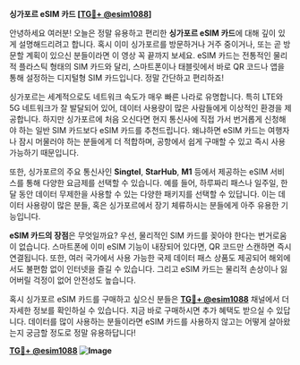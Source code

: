 **싱가포르 eSIM 카드 [[TG💪+ @esim1088](https://t.me/s/esim1088)]**

안녕하세요 여러분! 오늘은 정말 유용하고 편리한 **싱가포르 eSIM 카드**에 대해 깊이 있게 설명해드리려고 합니다. 혹시 이미 싱가포르를 방문하거나 거주 중이거나, 또는 곧 방문할 계획이 있으신 분들이라면 이 영상 꼭 끝까지 보세요. eSIM 카드는 전통적인 물리적 플라스틱 형태의 SIM 카드와 달리, 스마트폰이나 태블릿에서 바로 QR 코드나 앱을 통해 설정하는 디지털형 SIM 카드입니다. 정말 간단하고 편리하죠!

싱가포르는 세계적으로도 네트워크 속도가 매우 빠른 나라로 유명합니다. 특히 LTE와 5G 네트워크가 잘 발달되어 있어, 데이터 사용량이 많은 사람들에게 이상적인 환경을 제공합니다. 하지만 싱가포르에 처음 오신다면 현지 통신사에 직접 가서 번거롭게 신청해야 하는 일반 SIM 카드보다 eSIM 카드를 추천드립니다. 왜냐하면 eSIM 카드는 여행자나 잠시 머물러야 하는 분들에게 더 적합하며, 공항에서 쉽게 구매할 수 있고 즉시 사용 가능하기 때문입니다.

또한, 싱가포르의 주요 통신사인 **Singtel**, **StarHub**, **M1** 등에서 제공하는 eSIM 서비스를 통해 다양한 요금제를 선택할 수 있습니다. 예를 들어, 하루짜리 패스나 일주일, 한 달 동안 데이터 무제한을 사용할 수 있는 다양한 패키지를 선택할 수 있답니다. 이는 데이터 사용량이 많은 분들, 혹은 싱가포르에서 장기 체류하시는 분들에게 아주 유용한 기능입니다.

**eSIM 카드의 장점**은 무엇일까요? 우선, 물리적인 SIM 카드를 꽂아야 한다는 번거로움이 없습니다. 스마트폰에 이미 eSIM 기능이 내장되어 있다면, QR 코드만 스캔하면 즉시 연결됩니다. 또한, 여러 국가에서 사용 가능한 국제 데이터 패스 상품도 제공되어 해외에서도 불편함 없이 인터넷을 즐길 수 있습니다. 그리고 eSIM 카드는 물리적 손상이나 잃어버릴 걱정이 없어 안전성도 높습니다.

혹시 싱가포르 eSIM 카드를 구매하고 싶으신 분들은 **[TG💪+ @esim1088](https://t.me/s/esim1088)** 채널에서 더 자세한 정보를 확인하실 수 있습니다. 지금 바로 구매하시면 추가 혜택도 받으실 수 있답니다. 데이터를 많이 사용하는 분들이라면 eSIM 카드를 사용하지 않고는 어떻게 살아왔는지 궁금할 정도로 정말 유용하답니다!

**[TG💪+ @esim1088](https://t.me/s/esim1088) ![Image](https://i.postimg.cc/Y0z9fWf4/image.png)**